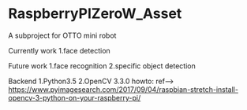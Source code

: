 # RaspberryPIZeroW_Asset
A subproject for OTTO mini robot

Currently work
1.face detection

Future work
1.face recognition
2.specific object detection

Backend
1.Python3.5
2.OpenCV 3.3.0
  howto:
    ref--> https://www.pyimagesearch.com/2017/09/04/raspbian-stretch-install-opencv-3-python-on-your-raspberry-pi/
    
